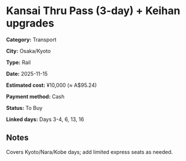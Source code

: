 # Kansai Thru Pass (3-day) + Keihan upgrades

**Category:** Transport

**City:** Osaka/Kyoto

**Type:** Rail

**Date:** 2025-11-15

**Estimated cost:** ¥10,000 (≈ A$95.24)

**Payment method:** Cash

**Status:** To Buy

**Linked days:** Days 3-4, 6, 13, 16

## Notes
Covers Kyoto/Nara/Kobe days; add limited express seats as needed.
